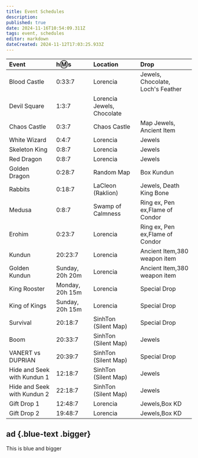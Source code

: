 ```yaml
---
title: Event Schedules
description: 
published: true
date: 2024-11-16T10:54:09.311Z
tags: event, schedules
editor: markdown
dateCreated: 2024-11-12T17:03:25.933Z
---
```



| Event |h:m:s	| Location | Drop |
|:------|:------|:---------|:-----|
| Blood Castle | 0:33:7 |	Lorencia |	Jewels, Chocolate, Loch's Feather |
| Devil Square | 1:3:7 | Lorencia	Jewels, Chocolate |
| Chaos Castle | 0:3:7 | Chaos Castle | Map	Jewels, Ancient Item |
| White Wizard | 0:4:7 | Lorencia |	Jewels |
| Skeleton King |	0:8:7 | Lorencia | Jewels |
| Red Dragon | 0:8:7 | Lorencia |Jewels |
| Golden Dragon |	0:28:7 | Random Map | Box Kundun |
| Rabbits |	0:18:7 | LaCleon (Raklion) | Jewels, Death King Bone |
| Medusa | 0:8:7 | Swamp of Calmness | Ring ex, Pen ex,Flame of Condor |
| Erohim | 0:23:7 | Lorencia | Ring ex, Pen ex,Flame of Condor | 
| Kundun | 20:23:7 | Lorencia | Ancient Item,380 weapon item |
| Golden Kundun |	Sunday, 20h 20m | Lorencia | Ancient Item,380 weapon item |
| King Rooster |	Monday, 20h 15m | Lorencia | Special Drop |
| King of Kings |	Sunday, 20h 15m | Lorencia | Special Drop |
| Survival |	20:18:7 | SinhTon (Silent Map) | Special Drop |
| Boom |	20:33:7 |SinhTon (Silent Map) | Jewels |
| VANERT vs DUPRIAN |	20:39:7 | SinhTon (Silent Map) | Special Drop |
| Hide and Seek with Kundun 1 | 12:18:7 |	SinhTon (Silent Map) | Jewels |
| Hide and Seek with Kundun 2 |	22:18:7 |	SinhTon (Silent Map) | Jewels |
| Gift Drop 1 |	12:48:7 |	Lorencia |	Jewels,Box KD |
| Gift Drop 2 | 19:48:7 | Lorencia |	Jewels,Box KD |

## ad {.blue-text .bigger}

This is blue and bigger